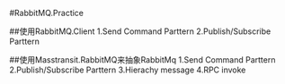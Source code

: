 #RabbitMQ.Practice

##使用RabbitMQ.Client
1.Send Command Parttern
2.Publish/Subscribe Parttern


##使用Masstransit.RabbitMQ来抽象RabbitMq
1.Send Command Parttern
2.Publish/Subscribe Parttern
3.Hierachy message 
4.RPC invoke

